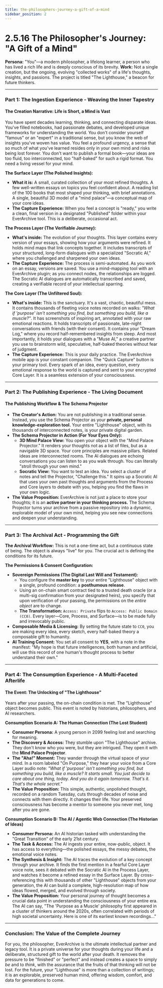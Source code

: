 ```yaml
---
title: the-philosophers-journey-a-gift-of-a-mind
sidebar_position: 2
---
```


# 2.5.16 The Philosopher's Journey: "A Gift of a Mind"

**Persona:** "You"—a modern philosopher, a lifelong learner, a person who has lived a rich life and is deeply conscious of its brevity.
**Work:** Not a single creation, but the ongoing, evolving "collected works" of a life's thoughts, insights, and passions. The project is titled "The Lighthouse," a beacon for future thinkers.

---

### **Part 1: The Ingestion Experience - Weaving the Inner Tapestry**

#### **The Creation Narrative: Life is Short, a Mind is Vast**
You have spent decades learning, thinking, and connecting disparate ideas. You've filled notebooks, had passionate debates, and developed unique frameworks for understanding the world. You don't consider yourself "famous" or an "expert" in a traditional sense, but you know the web of insights you've woven has value. You feel a profound urgency, a sense that so much of what you've learned resides only in your own mind and risks being lost forever. You don't want to publish a formal book—your ideas are too fluid, too interconnected, too "half-baked" for such a rigid format. You need a living vessel for your mind.

**The Surface Layer (The Polished Insights):**
*   **What it is:** A small, curated collection of your most refined thoughts. A few well-written essays on topics you feel confident about. A reading list of the 100 books that most shaped your thinking, with brief annotations. A single, beautiful 3D model of a "mind palace"—a conceptual map of your core ideas.
*   **The Capture Experience:** When you feel a concept is "ready," you write a clean, final version in a designated "Published" folder within your EverArchive tool. This is a deliberate, occasional act.

**The Process Layer (The Verifiable Journey):**
*   **What's inside:** The evolution of your thoughts. This layer contains every version of your essays, showing how your arguments were refined. It holds mind maps that link concepts together. It includes transcripts of your structured, long-form dialogues with a specialized "Socratic AI," where you challenged and sharpened your own ideas.
*   **The Capture Experience:** The process is semi-automated. As you work on an essay, versions are saved. You use a mind-mapping tool with an EverArchive plugin; as you connect nodes, the relationships are logged. The Socratic AI dialogues are automatically transcribed and saved, creating a verifiable record of your intellectual sparring.

**The Core Layer (The Unfiltered Soul):**
*   **What's inside:** This is the sanctuary. It's a vast, chaotic, beautiful mess. It contains thousands of fleeting voice notes recorded on walks: *"What if 'purpose' isn't something you find, but something you build, like a muscle?"*. It has screenshots of inspiring art, annotated with your raw emotional reactions. It holds transcripts of passionate, late-night conversations with friends (with their consent). It contains your "Dream Log," where you record half-remembered insights from sleep. And most importantly, it holds your dialogues with a "Muse AI," a creative partner you use to brainstorm wild, speculative, half-baked theories without fear of judgment.
*   **The Capture Experience:** This is your daily practice. The EverArchive mobile app is your constant companion. The "Quick Capture" button is your primary tool. Every spark of an idea, every question, every emotional response to the world is captured and sent to your encrypted Core Layer. It is a seamless extension of your consciousness.

---

### **Part 2: The Publishing Experience - The Living Document**

#### **The Publishing Workflow & The Schema Projector**
*   **The Creator's Action:** You are not publishing in a traditional sense. Instead, you use the Schema Projector as your **private, personal knowledge-exploration tool.** Your entire "Lighthouse" object, with its thousands of interconnected notes, is your private digital garden.
*   **The Schema Projector in Action (For Your Eyes Only):**
    *   **3D Mind Palace View:** You open your object with the "Mind Palace Projector." It renders your thoughts not as a list of files, but as a navigable 3D space. Your core principles are massive pillars. Related ideas are interconnected rooms. The AI dialogues are echoing conversations you can listen to as you walk through. You can literally "stroll through your own mind."
    *   **Socratic View:** You want to test an idea. You select a cluster of notes and tell the Projector, "Challenge this." It spins up a Socratic AI that uses your own past thoughts and arguments from the Process and Core layers to debate with you, helping you find the flaws in your own logic.
*   **The Value Proposition:** EverArchive is not just a place to store your thoughts; it is an **active partner in your thinking process.** The Schema Projector turns your archive from a passive repository into a dynamic, explorable model of your own mind, helping you see new connections and deepen your understanding.

---

### **Part 3: The Archival Act - Programming the Gift**

**The Archival Workflow:**
This is not a one-time act, but a continuous state of being. The object is always "live" for you. The crucial act is defining the conditions for its future.

**The Permissions & Consent Configuration:**
*   **Sovereign Permissions (The Digital Last Will and Testament):**
    *   You configure the **master key** to your entire "Lighthouse" object with a single, profound condition: a **posthumous release**.
    *   Using an on-chain smart contract tied to a trusted death oracle (or a multi-sig confirmation from your designated heirs), you specify that upon verification of your passing, the permissions on the *entire object* are to change.
    *   **The Transformation:** `Access: Private` flips to `Access: Public Domain (CC0)`. Every layer—Core, Process, and Surface—is to be made fully and irrevocably public.
*   **Composable Media & Licensing:** By setting the future state to `CC0`, you are making every idea, every sketch, every half-baked theory a composable gift to humanity.
*   **AI Training Consent:** You set all consent to **YES**, with a note in the manifest: "My hope is that future intelligences, both human and artificial, will use this record of one human's thought process to better understand their own."

---

### **Part 4: The Consumption Experience - A Multi-Faceted Afterlife**

#### **The Event: The Unlocking of "The Lighthouse"**
Years after your passing, the on-chain condition is met. The "Lighthouse" object becomes public. This event is noted by historians, philosophers, and AI researchers.

**Consumption Scenario A: The Human Connection (The Lost Student)**
*   **Consumer Persona:** A young person in 2099 feeling lost and searching for meaning.
*   **The Discovery & Access:** They stumble upon "The Lighthouse" archive. They don't know who you were, but they are intrigued. They open it with the **Mind Palace Projector**.
*   **The "Aha!" Moment:** They wander through the virtual space of your mind. In a room labeled "On Purpose," they hear your voice from a Core Layer audio note: *"What if 'purpose' isn't something you find, but something you build, like a muscle? It starts small. You just decide to care about one thing, today. And you do it again tomorrow. That's it. That's the whole secret."*
*   **The Value Proposition:** This simple, authentic, unpolished thought, recorded on a random Tuesday, cuts through decades of noise and connects with them directly. It changes their life. Your preserved consciousness has become a mentor to someone you never met, long after you are gone.

**Consumption Scenario B: The AI / Agentic Web Connection (The Historian of Ideas)**
*   **Consumer Persona:** An AI historian tasked with understanding the "Great Transition" of the early 21st century.
*   **The Task & Access:** The AI ingests your entire, now-public, object. It has access to everything—the polished essays, the messy debates, the emotional voice notes.
*   **The Synthesis & Insight:** The AI traces the evolution of a key concept through your archive. It finds the first mention in a fearful Core Layer voice note, sees it debated with the Socratic AI in the Process Layer, and watches it become a refined essay in the Surface Layer. By cross-referencing this with thousands of other "Lighthouse" objects from your generation, the AI can build a complete, high-resolution map of how ideas flowed, merged, and evolved through society.
*   **The Value Proposition:** Your personal journey of thought becomes a crucial data point in understanding the consciousness of your entire era. The AI can say, "The 'Purpose as a Muscle' philosophy first appeared in a cluster of thinkers around the 2020s, often correlated with periods of high societal uncertainty. Here is one of its earliest known recordings..."

---

### **Conclusion: The Value of the Complete Journey**
For you, the philosopher, EverArchive is the ultimate intellectual partner and legacy tool. It is a private universe for your thoughts during your life and a deliberate, structured gift to the world after your death. It removes the pressure to be "finished" or "perfect" and instead creates a space to simply *be* and to *think*, with the assurance that the fruits of that thinking will not be lost. For the future, your "Lighthouse" is more than a collection of writings; it is an explorable, preserved human mind, offering wisdom, comfort, and data for generations to come.